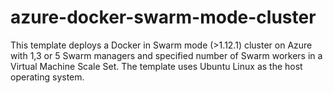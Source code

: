# azure-docker-swarm-mode-cluster
This template deploys a Docker in Swarm mode (>1.12.1) cluster on Azure with 1,3 or 5 Swarm managers and specified number of Swarm workers in a Virtual Machine Scale Set. The template uses Ubuntu Linux as the host operating system.
